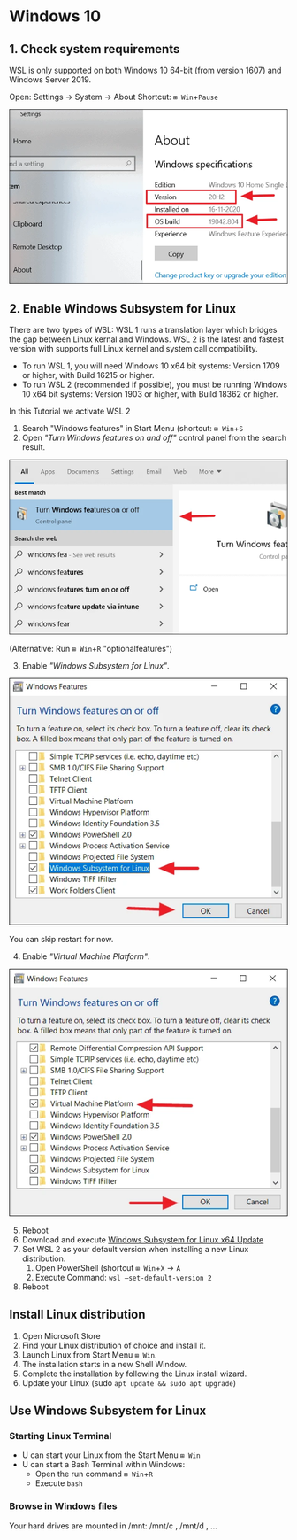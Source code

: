 # Windows 10

## 1. Check system requirements

WSL is only supported on both Windows 10 64-bit (from version 1607) and Windows Server 2019.

Open: Settings → System → About
Shortcut: `⊞ Win`+`Pause`

![Windows Version](../zz_rss/win10_version.webp)

## 2. Enable Windows Subsystem for Linux

There are two types of WSL: WSL 1 runs a translation layer which bridges the gap between Linux kernal and Windows. WSL 2 is the latest and fastest version with supports full Linux kernel and system call compatibility. 


- To run WSL 1, you will need Windows 10 x64 bit systems: Version 1709 or higher, with Build 16215 or higher.
- To run WSL 2 (recommended if possible), you must be running Windows 10 x64 bit systems: Version 1903 or higher, with Build 18362 or higher.

In this Tutorial we activate WSL 2

1. Search "Windows features" in Start Menu (shortcut: `⊞ Win`+`S`
2. Open _"Turn Windows features on and off"_ control panel from the search result. 

![Win10 Features](../zz_rss/win10_features_onoff.webp)

(Alternative: Run `⊞ Win`+`R` "optionalfeatures")

3. Enable _"Windows Subsystem for Linux"_. 

![Win10 WSL feature](../zz_rss/win10_activate_WSL_feature.webp) 

You can skip restart for now.

4. Enable _"Virtual Machine Platform"_. 

![Win10 enable VMplattform](../zz_rss/win10_enable_VMplattform.webp)

5. Reboot
6. Download and execute [Windows Subsystem for Linux x64 Update](https://wslstorestorage.blob.core.windows.net/wslblob/wsl_update_x64.msi)
7. Set WSL 2 as your default version when installing a new Linux distribution.
	1. Open PowerShell (shortcut `⊞ Win`+`X` → `A`
	2. Execute Command: `wsl –set-default-version 2`
8. Reboot

## Install Linux distribution

1. Open Microsoft Store
2. Find your Linux distribution of choice and install it.
3. Launch Linux from Start Menu `⊞ Win`.
4. The installation starts in a new Shell Window.
5. Complete the installation by following the Linux install wizard.
6. Update your Linux (sudo `apt update && sudo apt upgrade`)

## Use Windows Subsystem for Linux

### Starting Linux Terminal
- U can start your Linux from the Start Menu `⊞ Win`
- U can start a Bash Terminal within Windows:
	- Open the run command `⊞ Win`+`R`
	- Execute `bash`

### Browse in Windows files

Your hard drives are mounted in /mnt: /mnt/c , /mnt/d , ...
